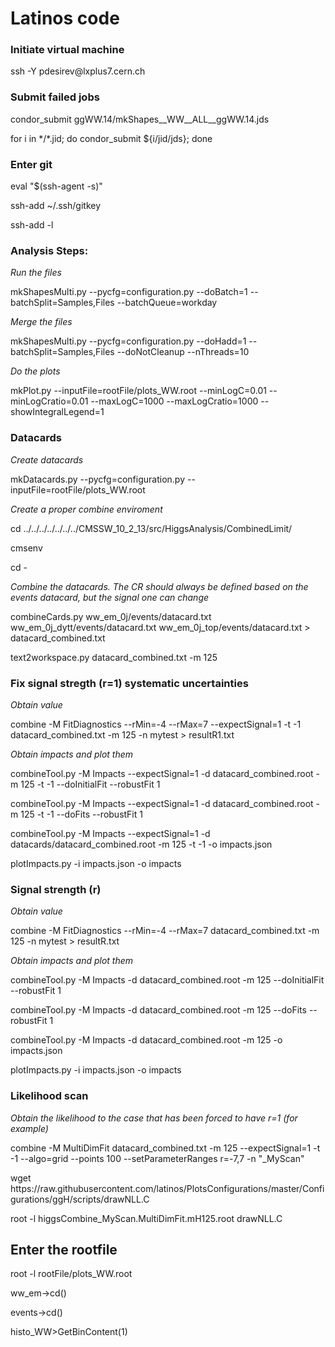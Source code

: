 # Latinos code
### Initiate virtual machine
<p> ssh -Y pdesirev@lxplus7.cern.ch </p>

### Submit failed jobs
<p> condor_submit ggWW.14/mkShapes__WW__ALL__ggWW.14.jds </p>
<p> for i in */*.jid; do condor_submit ${i/jid/jds}; done </p>

### Enter git
<p> eval "$(ssh-agent -s)" </p>
<p> ssh-add ~/.ssh/gitkey </p>
<p> ssh-add -l </p>

### Analysis Steps:
<i> Run the files </i>
<p> mkShapesMulti.py --pycfg=configuration.py --doBatch=1 --batchSplit=Samples,Files --batchQueue=workday </p>
<i> Merge the files </i>
<p> mkShapesMulti.py --pycfg=configuration.py --doHadd=1 --batchSplit=Samples,Files --doNotCleanup --nThreads=10  </p>
<i> Do the plots </i>
<p> mkPlot.py --inputFile=rootFile/plots_WW.root --minLogC=0.01 --minLogCratio=0.01 --maxLogC=1000 --maxLogCratio=1000 --showIntegralLegend=1  </p>

### Datacards
<i> Create datacards </i>
<p> mkDatacards.py --pycfg=configuration.py --inputFile=rootFile/plots_WW.root </p>
<i> Create a proper combine enviroment </i>
<p> cd ../../../../../../../CMSSW_10_2_13/src/HiggsAnalysis/CombinedLimit/ </p>
<p> cmsenv </p>
<p> cd - </p>
<i> Combine the datacards. The CR should always be defined based on the events datacard, but the signal one can change </i>
<p> combineCards.py ww_em_0j/events/datacard.txt ww_em_0j_dytt/events/datacard.txt ww_em_0j_top/events/datacard.txt > datacard_combined.txt </p>
<p> text2workspace.py datacard_combined.txt -m 125 </p>

### Fix signal stregth (r=1) systematic uncertainties
<i> Obtain value </i>
<p> combine -M FitDiagnostics --rMin=-4 --rMax=7 --expectSignal=1 -t -1 datacard_combined.txt -m 125 -n mytest > resultR1.txt </p>
<i> Obtain impacts and plot them </i>
<p> combineTool.py -M Impacts --expectSignal=1 -d datacard_combined.root -m 125 -t -1 --doInitialFit --robustFit 1 </p>
<p> combineTool.py -M Impacts --expectSignal=1 -d datacard_combined.root -m 125 -t -1 --doFits --robustFit 1 </p>
<p> combineTool.py -M Impacts --expectSignal=1 -d datacards/datacard_combined.root -m 125 -t -1 -o impacts.json </p>
<p> plotImpacts.py -i impacts.json -o impacts </p>

### Signal strength (r)
<i> Obtain value </i>
<p> combine -M FitDiagnostics --rMin=-4 --rMax=7 datacard_combined.txt -m 125 -n mytest > resultR.txt </p>
<i> Obtain impacts and plot them </i>
<p> combineTool.py -M Impacts -d datacard_combined.root -m 125 --doInitialFit --robustFit 1 </p>
<p> combineTool.py -M Impacts -d datacard_combined.root -m 125 --doFits --robustFit 1 </p>
<p> combineTool.py -M Impacts -d datacard_combined.root -m 125 -o impacts.json </p>
<p> plotImpacts.py -i impacts.json -o impacts </p>

### Likelihood scan
<i> Obtain the likelihood to the case that has been forced to have r=1 (for example) </i>
<p> combine -M MultiDimFit datacard_combined.txt -m 125 --expectSignal=1 -t -1 --algo=grid --points 100 --setParameterRanges r=-7,7 -n "_MyScan" </p>
<p> wget https://raw.githubusercontent.com/latinos/PlotsConfigurations/master/Configurations/ggH/scripts/drawNLL.C </p>
<p> root -l higgsCombine_MyScan.MultiDimFit.mH125.root drawNLL.C </p>

## Enter the rootfile
<p> root -l rootFile/plots_WW.root </p>
<p> ww_em->cd() </p>
<p> events->cd() </p>
<p> histo_WW>GetBinContent(1) </p>
